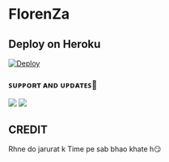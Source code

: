 # FlorenZa





 ## Deploy on Heroku 
    
[![Deploy](https://www.herokucdn.com/deploy/button.svg)](https://heroku.com/deploy?template=https://github.com/tgCutie/BabyGirlProject)

### ꜱᴜᴘᴘᴏʀᴛ ᴀɴᴅ ᴜᴘᴅᴀᴛᴇꜱ🎑
<a href="https://t.me/Florenza_support"><img src="https://img.shields.io/badge/Join-Group%20Support-blue.svg?style=for-the-badge&logo=Telegram"></a> <a href="https://t.me/Florenza_Updates"><img src="https://img.shields.io/badge/Join-Updates%20Channel-blue.svg?style=for-the-badge&logo=Telegram"></a>


## CREDIT 

 Rhne do jarurat k Time pe sab bhao khate h😏



